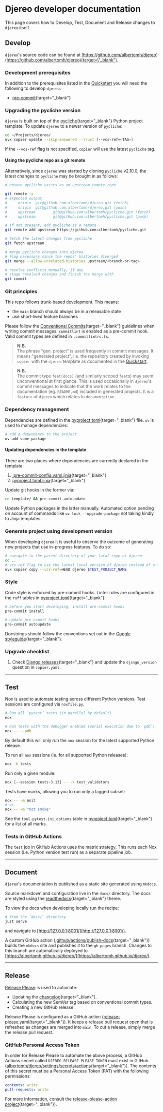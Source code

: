 # Djereo developer documentation

This page covers how to Develop, Test, Document and Release changes to `djereo` itself.

## Develop

`djereo`'s source code can be found at [https://github.com/albertomh/djereo](https://github.com/albertomh/djereo){target=\"_blank"}.

### Development prerequisites

In addition to the prerequisites listed in the [Quickstart](./quickstart.md) you will need
the following to develop `djereo`:

- [pre-commit](https://pre-commit.com/){target=\"_blank"}

### Upgrading the pycliche version

`djereo` is built on top of the [pycliche](https://github.com/albertomh/pycliche){target=\"_blank"} Python
project template. To update `djereo` to a newer version of `pycliche`:

```sh
cd ~/Projects/djereo/
uvx copier update --skip-answered --trust [--vcs-ref=<TAG>]
```

If the `--vcs-ref` flag is not specified, `copier` will use the latest `pycliche` tag.

#### Using the pycliche repo as a git remote

Alternatively, since `djereo` was started by cloning `pycliche` v2.10.0, the latest
changes to `pycliche` may be brought in as follows:

```sh
# ensure pycliche exists as an upstream remote repo

git remote -v
# expected output:
#     origin  git@github.com:albertomh/djereo.git (fetch)
#     origin  git@github.com:albertomh/djereo.git (push)
#     upstream        git@github.com:albertomh/pycliche.git (fetch)
#     upstream        git@github.com:albertomh/pycliche.git (push)

# if not present, add pycliche as a remote
git remote add upstream https://github.com:albertomh/pycliche.git

# fetch the latest changes from pycliche
git fetch upstream

# merge pycliche changes into djereo
# flag necessary since the repos' histories diverged
git merge --allow-unrelated-histories upstream/<branch-or-tag>

# resolve conflicts manually, if any
# stage resolved changes and finish the merge with
git commit
```

### Git principles

This repo follows trunk-based development. This means:

- the `main` branch should always be in a releasable state
- use short-lived feature branches

Please follow the [Conventional Commits](https://www.conventionalcommits.org/en/v1.0.0/){target=\"_blank"}
guidelines when writing commit messages. `commitlint` is enabled as a pre-commit hook.
Valid commit types are defined in `.commitlintrc.ts`.

> **N.B.**  
> The phrase "gen. project" is used frequently in commit messages. It means "generated project",
> i.e. the repository created by invoking `copier` with the `djereo` template as documented
> in the [Quickstart](./quickstart.md).

<!-- break up blockquotes to avoid triggering markdownlint's MD028/no-blanks-blockquote -->

> **N.B.**  
> The commit type `feat(docs)` (and similarly scoped `feat`s) may seem unconventional at
> first glance. This is used occasionally in `djereo`'s commit messages to indicate that
> the work relates to the documentation (eg. `README.md`) included in generated projects.
> It is a `feature` of `djereo` which relates to `documentation`.

### Dependency management

Dependencies are defined in the [pyproject.toml](https://github.com/albertomh/djereo/blob/main/pyproject.toml){target=\"_blank"}
file. `uv` is used to manage
dependencies:

```sh
# add a dependency to the project
uv add some-package
```

#### Updating dependencies in the template

There are two places where dependencies are currently declared in the template:

1. [.pre-commit-config.yaml.jinja](https://github.com/albertomh/djereo/blob/main/template/.pre-commit-config.yaml.jinja){target=\"_blank"}
1. [pyproject.toml.jinja](https://github.com/albertomh/djereo/blob/main/template/pyproject.toml.jinja){target=\"_blank"}

Update git hooks in the former via:

```sh
cd template/ && pre-commit autoupdate
```

Update Python packages in the latter manually. Automated option pending on account of
commands like `uv lock --upgrade-package` not taking kindly to Jinja templates.

### Generate project using development version

When developing `djereo` it is useful to observe the outcome of generating new projects
that use in-progress features. To do so:

```sh
# navigate to the parent directory of your local copy of djereo
cd ..
# vcs-ref flag to use the latest local version of djereo instead of a tagged version
uvx copier copy --vcs-ref=HEAD djereo $TEST_PROJECT_NAME
```

### Style

Code style is enforced by pre-commit hooks. Linter rules are configured in the `ruff`
tables in [pyproject.toml](https://github.com/albertomh/djereo/blob/main/pyproject.toml){target=\"_blank"}.

```sh
# before you start developing, install pre-commit hooks
pre-commit install

# update pre-commit hooks
pre-commit autoupdate
```

Docstrings should follow the conventions set out in the [Google styleguide](https://google.github.io/styleguide/pyguide.html#38-comments-and-docstrings){target=\"_blank"}.

### Upgrade checklist

1. Check [Django releases](https://docs.djangoproject.com/en/stable/releases/){target=\"_blank"}
  and update the `django_version` question in `copier.yaml`.

---

## Test

Nox is used to automate testing across different Python versions. Test sessions are
configured via `noxfile.py`.

```sh
# Run all `pytest` tests (in parallel by default)
nox

# Run tests with the debugger enabled (serial execution due to `pdb`)
nox -- --pdb
```

By default this will only run the `nox` session for the latest supported Python release.

To run all `nox` sessions (ie. for all supported Python releases):

```sh
nox -k tests
```

Run only a given module:

```sh
nox [--session tests-3.13] -- -k test_validators
```

Tests have marks, allowing you to run only a tagged subset:

```sh
nox -- -m unit
# or
nox -- -m "not smoke"
```

See the `tool.pytest.ini_options` table in [pyproject.toml](https://github.com/albertomh/djereo/blob/main/pyproject.toml){target=\"_blank"}
for a list of all marks.

### Tests in GitHub Actions

The `test` job in GitHub Actions uses the matrix strategy. This runs each Nox session
(i.e. Python version test run) as a separate pipeline job.

---

## Document

`djereo`'s documentation is published as a static site generated using `mkdocs`.

Source markdown and configuration live in the `docs/` directory. The docs are styled using
the [readthedocs](https://www.mkdocs.org/user-guide/choosing-your-theme/#readthedocs){target=\"_blank"}
theme.

To view the docs when developing locally run the recipe:

```sh
# from the `docs/` directory
just serve
```

and navigate to [http://127.0.0.1:8001/](http://127.0.0.1:8001/).

A custom GitHub action ([.github/actions/publish-docs](https://github.com/albertomh/djereo/blob/main/.github/actions/publish-docs/action.yaml){target=\"_blank"})
builds the `mkdocs` site and publishes it to the `gh-pages` branch. Changes to this branch
are automatically deployed to [https://albertomh.github.io/djereo/](https://albertomh.github.io/djereo/).

---

## Release

[Release Please](https://github.com/googleapis/release-please) is used to automate:

- Updating the [changelog](https://github.com/albertomh/djereo/blob/main/CHANGELOG.md){target=\"_blank"}.
- Calculating the new SemVer tag based on conventional commit types.
- Creating a new GitHub release.

Release Please is configured as a GitHub action ([release-please.yaml](https://github.com/albertomh/djereo/blob/main/.github/workflows/release-please.yaml){target=\"_blank"}).
It keeps a release pull request open that is refreshed as changes are merged into `main`.
To cut a release, simply merge the release pull request.

### GitHub Personal Access Token

In order for Release Please to automate the above process, a GitHub Actions secret called
`DJEREO_RELEASE_PLEASE_TOKEN` must exist in GitHub ([albertomh/djereo/settings/secrets/actions](https://github.com/albertomh/djereo/settings/secrets/actions){target=\"_blank"}).
The contents of this secret must be a Personal Access Token (PAT) with the following permissions:

```yaml
contents: write
pull-requests: write
```

For more information, consult the [release-please-action project](https://github.com/googleapis/release-please-action){target=\"_blank"}).
